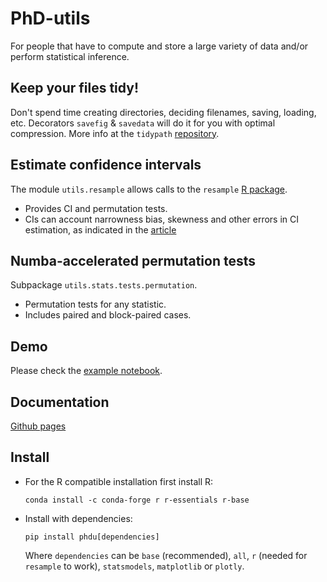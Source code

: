 # PhD-utils

For people that have to compute and store a large variety of data and/or perform statistical inference.

## Keep your files tidy!

Don't spend time creating directories, deciding filenames, saving, loading, etc. Decorators `savefig` & `savedata` will do it for you with optimal compression. More info at the `tidypath` [repository](https://github.com/medinajorge/tidypath).

## Estimate confidence intervals
The module `utils.resample` allows calls to the `resample` [R package](https://cran.r-project.org/web/packages/resample/resample.pdf).
- Provides CI and permutation tests.
- CIs can account narrowness bias, skewness and other errors in CI estimation, as indicated in the [article](https://arxiv.org/abs/1411.5279)

## Numba-accelerated permutation tests
Subpackage `utils.stats.tests.permutation`. 
- Permutation tests for any statistic. 
- Includes paired and block-paired cases.

## Demo
Please check the [example notebook](https://github.com/medinajorge/PhD-utils/blob/master/tests/Example.ipynb).

## Documentation
[Github pages](https://medinajorge.github.io/PhD-utils/phdu.html)

## Install
- For the R compatible installation first install R:

  ```conda install -c conda-forge r r-essentials r-base```
  
- Install with dependencies:

  ```pip install phdu[dependencies]```
  
  Where `dependencies` can be `base` (recommended), `all`, `r` (needed for `resample` to work), `statsmodels`, `matplotlib` or `plotly`.

